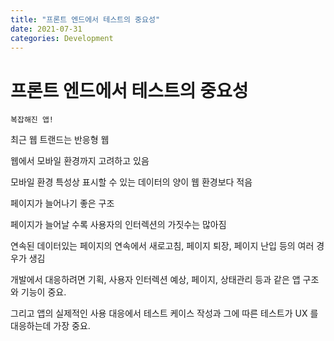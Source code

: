 ```yaml
---
title: "프론트 엔드에서 테스트의 중요성"
date: 2021-07-31
categories: Development
---
```


# 프론트 엔드에서 테스트의 중요성

    복잡해진 앱!

최근 웹 트랜드는 반응형 웹

웹에서 모바일 환경까지 고려하고 있음

모바일 환경 특성상 표시할 수 있는 데이터의 양이 웹 환경보다 적음

페이지가 늘어나기 좋은 구조

페이지가 늘어날 수록 사용자의 인터렉션의 가짓수는 많아짐

연속된 데이터있는 페이지의 연속에서 새로고침, 페이지 퇴장, 페이지 난입 등의 여러 경우가 생김

개발에서 대응하려면 기획, 사용자 인터렉션 예상, 페이지, 상태관리 등과 같은 앱 구조와 기능이 중요.

그리고 앱의 실제적인 사용 대응에서 테스트 케이스 작성과 그에 따른 테스트가 UX 를 대응하는데 가장 중요.
